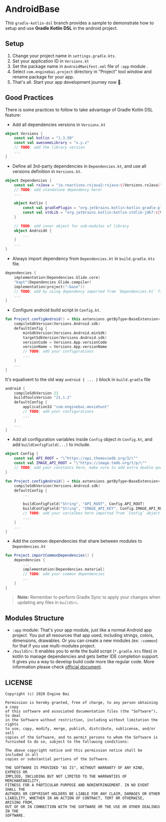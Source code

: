 # AndroidBase
This `gradle-kotlin-dsl` branch provides a sample to demonstrate how to setup and use **Gradle Kotlin DSL** in the android project.

## Setup
1. Change your project name in `settings.gradle.kts`.
1. Set your application ID in `Versions.kt`
1. Set the package name in `AndroidManifest.xml` file of `:app` module .
1. Select `com.enginebai.project` directory in "Project" tool window and rename package for your app.
1. That's all. Start your app development journey now 🎉.

## Good Practices
There is some practices to follow to take advantage of Gradle Kotlin DSL feature:

* Add all dependencies versions in `Versions.kt` 

```kotlin
object Versions {
    const val kotlin = "1.3.50"
    const val awesomeLibrary = "x.y.z"
    // TODO: add the library version
    ...
}
```
* Define all 3rd-party dependencies in `Dependencies.kt`, and use all versions definition in `Versions.kt`.

```kotlin
object Dependencies {
    const val rxJava = "io.reactivex.rxjava2:rxjava:${Versions.rxJava}"
    // TODO: add standalone dependency here!
    ...

    object Kotlin {
        const val gradlePlugin = "org.jetbrains.kotlin:kotlin-gradle-plugin:${Versions.kotlin}"
        const val stdLib = "org.jetbrains.kotlin:kotlin-stdlib-jdk7:${Versions.kotlin}"
    }

    // TODO: add inner object for sub-modules of library
    object AndroidX {
        ...
    }
    ...
}
```

* Always import dependency from `Dependencies.kt` in `build.gradle.kts` file.

```kotlin
dependencies {
	implementation(Dependencies.Glide.core)
	"kapt"(Dependencies.Glide.compiler)
    implementation(project(":base"))
    // TODO: add by using dependency imported from `Dependencies.kt` file
    ...
}
```

* Configure android build script in `Config.kt`.

```kotlin
fun Project.configAndroid() = this.extensions.getByType<BaseExtension>().run {
    compileSdkVersion(Versions.Android.sdk)
    defaultConfig {
        minSdkVersion(Versions.Android.minSdk)
        targetSdkVersion(Versions.Android.sdk)
        versionCode = Versions.App.versionCode
        versionName = Versions.App.versionName
        // TODO: add your configurations
        ...
    }
    ...
}
```

It's equalivent to the old way `android { ... }` block in `build.gradle` file
```groovy
android {
    compileSdkVersion 21
    buildToolsVersion "21.1.2"
    defaultConfig {
        applicationId "com.enginebai.moviehunt"
        // TODO: add your configurations
        ...
    }
    ...
}
``` 


* Add all configuration variables inside `Config` object in `Config.kt`, and add `buildConfigField(...)` to include.

```kotlin
object Config {
    const val API_ROOT = "\"https://api.themoviedb.org/3/\""
    const val IMAGE_API_ROOT = "\"https://image.tmdb.org/t/p/\""
    // TODO: add your constants here, make sure to add extra double quotes for string value.
}

fun Project.configAndroid() = this.extensions.getByType<BaseExtension>().run {
    compileSdkVersion(Versions.Android.sdk)
    defaultConfig {
        ...

        buildConfigField("String", "API_ROOT", Config.API_ROOT)
        buildConfigField("String", "IMAGE_API_KEY", Config.IMAGE_API_ROOT)
        // TODO: add your varialbes here imported from `Config` object
        ... 
    }
    ...
}
```

* Add the common dependencies that share between modules to `Dependencies.kt`

```kotlin
fun Project.importCommonDependencies() {
    dependencies {
        ...
        implementation(Dependencies.material)
        // TODO: add your common dependencies
        .. 
    }
}
```

> **Note:** Remember to perform Gradle Sync to apply your changes when updating any files in `buildSrc`.

## Modules Structure
* `:app` module: That's your app module, just like a normal Android app project. You put all resources that app used, including strings, colors, dimensions, drawables. Or you can create a new modules (ex: `:common`) for that if you use multi-modules project.
* `/buildSrc`: It enables you to write the build script (`*.gradle.kts` files) in kotlin to manage dependencies and gets better IDE completion support. It gives you a way to develop build code more like regular code. More information please check [official document](https://docs.gradle.org/current/userguide/organizing_gradle_projects.html#sec:build_sources).

## LICENSE

```
Copyright (c) 2020 Engine Bai

Permission is hereby granted, free of charge, to any person obtaining a copy
of this software and associated documentation files (the "Software"), to deal
in the Software without restriction, including without limitation the rights
to use, copy, modify, merge, publish, distribute, sublicense, and/or sell
copies of the Software, and to permit persons to whom the Software is
furnished to do so, subject to the following conditions:

The above copyright notice and this permission notice shall be included in all
copies or substantial portions of the Software.

THE SOFTWARE IS PROVIDED "AS IS", WITHOUT WARRANTY OF ANY KIND, EXPRESS OR
IMPLIED, INCLUDING BUT NOT LIMITED TO THE WARRANTIES OF MERCHANTABILITY,
FITNESS FOR A PARTICULAR PURPOSE AND NONINFRINGEMENT. IN NO EVENT SHALL THE
AUTHORS OR COPYRIGHT HOLDERS BE LIABLE FOR ANY CLAIM, DAMAGES OR OTHER
LIABILITY, WHETHER IN AN ACTION OF CONTRACT, TORT OR OTHERWISE, ARISING FROM,
OUT OF OR IN CONNECTION WITH THE SOFTWARE OR THE USE OR OTHER DEALINGS IN THE
SOFTWARE.
```


